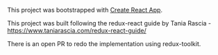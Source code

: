 This project was bootstrapped with [Create React App](https://github.com/facebook/create-react-app).

This project was built following the redux-react guide by Tania Rascia - https://www.taniarascia.com/redux-react-guide/

There is an open PR to redo the implementation using redux-toolkit.
